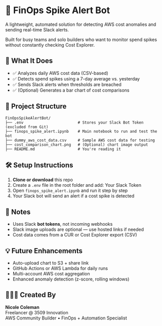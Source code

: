 
# 🧠 FinOps Spike Alert Bot

A lightweight, automated solution for detecting AWS cost anomalies and sending real-time Slack alerts.

Built for busy teams and solo builders who want to monitor spend spikes without constantly checking Cost Explorer.

## 🚀 What It Does

- ✅ Analyzes daily AWS cost data (CSV-based)  
- ✅ Detects spend spikes using a 7-day average vs. yesterday  
- ✅ Sends Slack alerts when thresholds are breached  
- ✅ (Optional) Generates a bar chart of cost comparisons  

## 📁 Project Structure

```
FinOpsSpikeAlertBot/
├── .env                        # Stores your Slack Bot Token (excluded from Git)
├── finops_spike_alert.ipynb    # Main notebook to run and test the bot
├── dummy_aws_cost_data.csv     # Sample AWS cost data for testing
├── cost_comparison_chart.png   # (Optional) chart image output
├── README.md                   # You're reading it
```

## 🛠️ Setup Instructions

1. **Clone or download** this repo  
2. Create a `.env` file in the root folder and add: Your Slack Token
3. Open `finops_spike_alert.ipynb` and run it step by step  
4. Your Slack bot will send an alert if a cost spike is detected

## 📌 Notes

- Uses Slack **bot tokens**, not incoming webhooks  
- Slack image uploads are optional — use hosted links if needed  
- Cost data comes from a CUR or Cost Explorer export (CSV)  

## 💡 Future Enhancements

- Auto-upload chart to S3 + share link  
- GitHub Actions or AWS Lambda for daily runs  
- Multi-account AWS cost aggregation  
- Enhanced anomaly detection (z-score, rolling windows)  

## 👩🏽‍💻 Created By

**Nicole Coleman**  
Freelancer @ 3509 Innovation  
AWS Community Builder • FinOps + Automation Specialist


